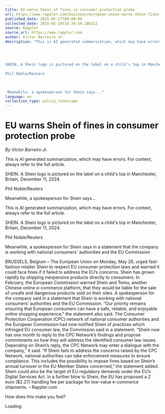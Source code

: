```yaml
---
title: EU warns Shein of fines in consumer protection probe
url: https://www.rappler.com/business/european-union-warns-shein-fines-consumer-protection-probe/
published_date: 2025-05-27T00:00:00
collected_date: 2025-05-29T18:34:50.186212
source: Rappler
source_url: https://www.rappler.com
author: Victor Barreiro Jr.
description: "This is AI generated summarization, which may have errors. For context, always refer to the full article. 
 
 
 
 
SHEIN. A Shein logo is pictured on the label on a child's top in Manchester, Britain, December 11, 2024. 
 
Phil Noble/Reuters 
 
 
 
 Meanwhile, a spokesperson for Shein says..."
language: en
collection_type: policy_landscape
---
```


# EU warns Shein of fines in consumer protection probe

*By Victor Barreiro Jr.*

This is AI generated summarization, which may have errors. For context, always refer to the full article. 
 
 
 
 
SHEIN. A Shein logo is pictured on the label on a child's top in Manchester, Britain, December 11, 2024. 
 
Phil Noble/Reuters 
 
 
 
 Meanwhile, a spokesperson for Shein says...

This is AI generated summarization, which may have errors. For context, always refer to the full article.

SHEIN. A Shein logo is pictured on the label on a child's top in Manchester, Britain, December 11, 2024. 
 
Phil Noble/Reuters

Meanwhile, a spokesperson for Shein says in a statement that the company is working with national consumers' authorities and the EU Commission

BRUSSELS, Belgium – The European Union on Monday, May 26, urged fast-fashion retailer Shein to respect EU consumer protection laws and warned it could face fines if it failed to address the EU’s concerns. 
 Shein has grown rapidly by shipping inexpensive products directly to consumers. In February, the European Commission warned Shein and Temu, another Chinese online e-commerce platform, that they would be liable for the sale of unsafe and dangerous products sold on their sites. 
 A spokesperson for the company said in a statement that Shein is working with national consumers’ authorities and the EU Commission. 
 “Our priority remains ensuring that European consumers can have a safe, reliable, and enjoyable online shopping experience,” the statement also said. 
 The Consumer Protection Cooperation (CPC) network of national consumer authorities and the European Commission had now notified Shein of practices which infringed EU consumer law, the Commission said in a statement. 
 “Shein now has one month to reply to the CPC Network’s findings and propose commitments on how they will address the identified consumer law issues. Depending on Shein’s reply, the CPC Network may enter a dialogue with the company,” it said. 
 “If Shein fails to address the concerns raised by the CPC Network, national authorities can take enforcement measures to ensure compliance. This includes the possibility to impose fines based on Shein’s annual turnover in the EU Member States concerned,” the statement added. 
 Shein could also be the target of EU regulatory demands under the EU’s Digital Services Act. 
 In a further blow to Shein, the EU has proposed a 2 euro ($2.27) handling fee per package for low-value e-commerce shipments. – Rappler.com

How does this make you feel? 
 
 Loading